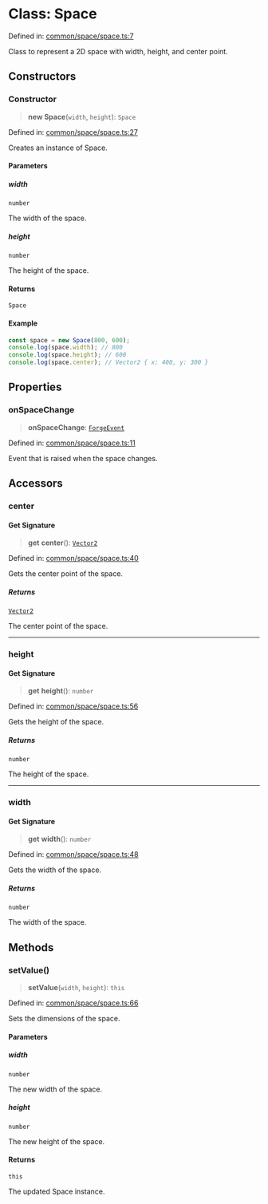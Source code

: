 # Class: Space

Defined in: [common/space/space.ts:7](https://github.com/Forge-Game-Engine/Forge/blob/7a38cd584d26e8fac97f61bf2359fb32ea34a7fc/src/common/space/space.ts#L7)

Class to represent a 2D space with width, height, and center point.

## Constructors

### Constructor

> **new Space**(`width`, `height`): `Space`

Defined in: [common/space/space.ts:27](https://github.com/Forge-Game-Engine/Forge/blob/7a38cd584d26e8fac97f61bf2359fb32ea34a7fc/src/common/space/space.ts#L27)

Creates an instance of Space.

#### Parameters

##### width

`number`

The width of the space.

##### height

`number`

The height of the space.

#### Returns

`Space`

#### Example

```ts
const space = new Space(800, 600);
console.log(space.width); // 800
console.log(space.height); // 600
console.log(space.center); // Vector2 { x: 400, y: 300 }
```

## Properties

### onSpaceChange

> **onSpaceChange**: [`ForgeEvent`](ForgeEvent.md)

Defined in: [common/space/space.ts:11](https://github.com/Forge-Game-Engine/Forge/blob/7a38cd584d26e8fac97f61bf2359fb32ea34a7fc/src/common/space/space.ts#L11)

Event that is raised when the space changes.

## Accessors

### center

#### Get Signature

> **get** **center**(): [`Vector2`](Vector2.md)

Defined in: [common/space/space.ts:40](https://github.com/Forge-Game-Engine/Forge/blob/7a38cd584d26e8fac97f61bf2359fb32ea34a7fc/src/common/space/space.ts#L40)

Gets the center point of the space.

##### Returns

[`Vector2`](Vector2.md)

The center point of the space.

***

### height

#### Get Signature

> **get** **height**(): `number`

Defined in: [common/space/space.ts:56](https://github.com/Forge-Game-Engine/Forge/blob/7a38cd584d26e8fac97f61bf2359fb32ea34a7fc/src/common/space/space.ts#L56)

Gets the height of the space.

##### Returns

`number`

The height of the space.

***

### width

#### Get Signature

> **get** **width**(): `number`

Defined in: [common/space/space.ts:48](https://github.com/Forge-Game-Engine/Forge/blob/7a38cd584d26e8fac97f61bf2359fb32ea34a7fc/src/common/space/space.ts#L48)

Gets the width of the space.

##### Returns

`number`

The width of the space.

## Methods

### setValue()

> **setValue**(`width`, `height`): `this`

Defined in: [common/space/space.ts:66](https://github.com/Forge-Game-Engine/Forge/blob/7a38cd584d26e8fac97f61bf2359fb32ea34a7fc/src/common/space/space.ts#L66)

Sets the dimensions of the space.

#### Parameters

##### width

`number`

The new width of the space.

##### height

`number`

The new height of the space.

#### Returns

`this`

The updated Space instance.
